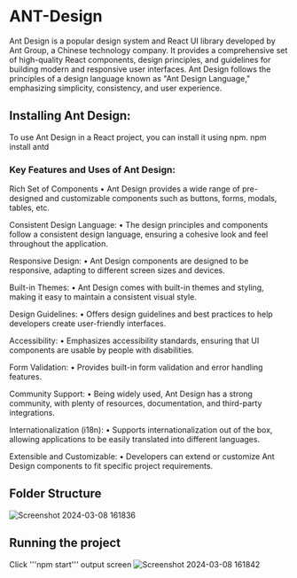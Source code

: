 # ANT-Design

Ant Design is a popular design system and React UI library developed by Ant Group, a Chinese technology company. It provides a comprehensive set of high-quality React components, design principles, and guidelines for building modern and responsive user interfaces. Ant Design follows the principles of a design language known as "Ant Design Language," emphasizing simplicity, consistency, and user experience.

## Installing Ant Design:

To use Ant Design in a React project, you can install it using npm. npm install antd

### Key Features and Uses of Ant Design:

Rich Set of Components • Ant Design provides a wide range of pre-designed and customizable components such as buttons, forms, modals, tables, etc.

Consistent Design Language: • The design principles and components follow a consistent design language, ensuring a cohesive look and feel throughout the application.

Responsive Design: • Ant Design components are designed to be responsive, adapting to different screen sizes and devices.

Built-in Themes: • Ant Design comes with built-in themes and styling, making it easy to maintain a consistent visual style.

Design Guidelines: • Offers design guidelines and best practices to help developers create user-friendly interfaces.

Accessibility: • Emphasizes accessibility standards, ensuring that UI components are usable by people with disabilities.

Form Validation: • Provides built-in form validation and error handling features.

Community Support: • Being widely used, Ant Design has a strong community, with plenty of resources, documentation, and third-party integrations.

Internationalization (i18n): • Supports internationalization out of the box, allowing applications to be easily translated into different languages.

Extensible and Customizable: • Developers can extend or customize Ant Design components to fit specific project requirements.

## Folder Structure
![Screenshot 2024-03-08 161836](https://github.com/jagadekmeesala/ANT-Design/assets/85881386/9f7b63df-dcc8-4ffd-8575-de0e54c04573)

## Running the project
Click '''npm start'''
output screen
![Screenshot 2024-03-08 161842](https://github.com/jagadekmeesala/ANT-Design/assets/85881386/11c6f57f-80b5-4e91-b901-26d03cc4ab20)

